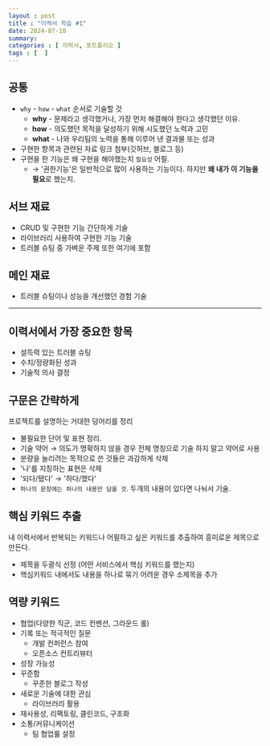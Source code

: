 ```yaml
---
layout : post
title : "이력서 학습 #1"
date: 2024-07-10
summary: 
categories : [ 이력서, 포트폴리오 ]
tags : [  ]
---
```



## 공통

- `why` - `how` - `what` 순서로 기술할 것
  - **why**  - 문제라고 생각했거나, 가장 먼저 해결해야 한다고 생각했던 이유.
  - **how**  - 의도했던 목적을 달성하기 위해 시도했던 노력과 고민
  - **what** - 나와 우리팀의 노력을 통해 이루어 낸 결과물 또는 성과  
- 구현한 항목과 관련된 자료 링크 첨부(깃허브, 블로그 등)
- 구현을 한 기능은 왜 구현을 해야했는지 `필요성` 어필.
  - → '권한기능'은 일반적으로 많이 사용하는 기능이다. 하지만 **왜 내가 이 기능을 필요**로 했는지.


## 서브 재료

- CRUD 및 구현한 기능 간단하게 기술
- 라이브러리 사용하여 구현한 기능 기술
- 트러블 슈팅 중 가벼운 주제 또한 여기에 포함


## 메인 재료

- 트러블 슈팅이나 성능을 개선했던 경험 기술


---

## 이력서에서 가장 중요한 항목

* 설득력 있는 트러블 슈팅
* 수치/정량화된 성과
* 기술적 의사 결정

## 구문은 간략하게

프로젝트를 설명하는 거대한 덩어리를 정리

* 불필요한 단어 및 표현 정리.
* 기술 약어  → 의도가 명확하지 않을 경우 전체 명칭으로 기술 하지 말고 약어로 사용
* 분량을 늘리려는 목적으로 쓴 것들은 과감하게 삭제
* '나'를 지칭하는 표현은 삭제
* '되다/됐다' → '하다/했다'
* `하나의 문장에는 하나의 내용만 담을 것`. 두개의 내용이 있다면 나눠서 기술.

## 핵심 키워드 추출

내 이력서에서 반복되는 키워드나 어필하고 싶은 키워드를 추출하여 흥미로운 제목으로 만든다.

* 제목을 두괄식 선정 (어떤 서비스에서 핵심 키워드를 했는지)
* 핵심키워드 내에서도 내용을 하나로 묶기 어려운 경우 소제목을 추가


## 역량 키워드

* 협업(다양한 직군, 코드 컨벤션, 그라운드 롤)
* 기록 또는 적극적인 질문
  * 개발 컨퍼런스 참여
  * 오픈소스 컨트리뷰터
* 성장 가능성
* 꾸준함
  * 꾸준한 블로그 작성
* 새로운 기술에 대한 관심
  * 라이브러리 활용
* 재사용성, 리팩토링, 클린코드, 구조화
* 소통/커뮤니케이션
  * 팀 협업룰 설정
             
      







